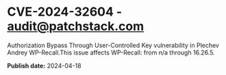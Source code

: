 # CVE-2024-32604 - audit@patchstack.com

Authorization Bypass Through User-Controlled Key vulnerability in Plechev Andrey WP-Recall.This issue affects WP-Recall: from n/a through 16.26.5.



**Publish date:** 2024-04-18
